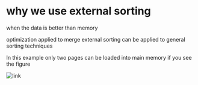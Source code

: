 
# why we use external sorting 

when the data is better than memory

optimization applied to merge external sorting can be applied to general sorting techniques

In this example only two pages can be loaded into main memory if you see the figure

![link]()

